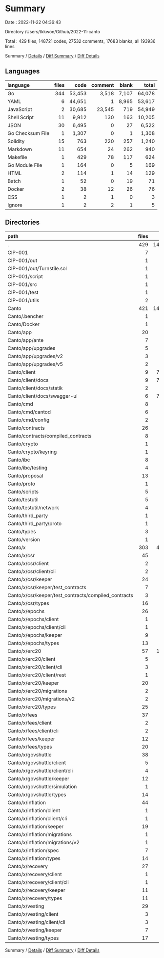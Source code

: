 # Summary

Date : 2022-11-22 04:36:43

Directory /Users/tkkwon/Github/2022-11-canto

Total : 429 files,  148721 codes, 27532 comments, 17683 blanks, all 193936 lines

Summary / [Details](details.md) / [Diff Summary](diff.md) / [Diff Details](diff-details.md)

## Languages
| language | files | code | comment | blank | total |
| :--- | ---: | ---: | ---: | ---: | ---: |
| Go | 344 | 53,453 | 3,518 | 7,107 | 64,078 |
| YAML | 6 | 44,651 | 1 | 8,965 | 53,617 |
| JavaScript | 2 | 30,685 | 23,545 | 719 | 54,949 |
| Shell Script | 11 | 9,912 | 130 | 163 | 10,205 |
| JSON | 30 | 6,495 | 0 | 27 | 6,522 |
| Go Checksum File | 1 | 1,307 | 0 | 1 | 1,308 |
| Solidity | 15 | 763 | 220 | 257 | 1,240 |
| Markdown | 11 | 654 | 24 | 262 | 940 |
| Makefile | 1 | 429 | 78 | 117 | 624 |
| Go Module File | 1 | 164 | 0 | 5 | 169 |
| HTML | 2 | 114 | 1 | 14 | 129 |
| Batch | 1 | 52 | 0 | 19 | 71 |
| Docker | 2 | 38 | 12 | 26 | 76 |
| CSS | 1 | 2 | 1 | 0 | 3 |
| Ignore | 1 | 2 | 2 | 1 | 5 |

## Directories
| path | files | code | comment | blank | total |
| :--- | ---: | ---: | ---: | ---: | ---: |
| . | 429 | 148,721 | 27,532 | 17,683 | 193,936 |
| CIP-001 | 7 | 6,430 | 37 | 131 | 6,598 |
| CIP-001/out | 1 | 6,071 | 0 | 0 | 6,071 |
| CIP-001/out/Turnstile.sol | 1 | 6,071 | 0 | 0 | 6,071 |
| CIP-001/script | 1 | 11 | 1 | 5 | 17 |
| CIP-001/src | 1 | 85 | 33 | 37 | 155 |
| CIP-001/test | 1 | 235 | 1 | 79 | 315 |
| CIP-001/utils | 2 | 4 | 2 | 3 | 9 |
| Canto | 421 | 142,183 | 27,495 | 17,500 | 187,178 |
| Canto/.bencher | 1 | 4 | 1 | 1 | 6 |
| Canto/Docker | 1 | 25 | 12 | 15 | 52 |
| Canto/app | 20 | 1,903 | 317 | 374 | 2,594 |
| Canto/app/ante | 7 | 495 | 66 | 91 | 652 |
| Canto/app/upgrades | 5 | 41 | 6 | 13 | 60 |
| Canto/app/upgrades/v2 | 3 | 21 | 3 | 7 | 31 |
| Canto/app/upgrades/v5 | 2 | 20 | 3 | 6 | 29 |
| Canto/client | 9 | 75,538 | 23,555 | 9,702 | 108,795 |
| Canto/client/docs | 9 | 75,538 | 23,555 | 9,702 | 108,795 |
| Canto/client/docs/statik | 2 | 8 | 8 | 6 | 22 |
| Canto/client/docs/swagger-ui | 6 | 75,350 | 23,547 | 9,695 | 108,592 |
| Canto/cmd | 8 | 1,113 | 102 | 262 | 1,477 |
| Canto/cmd/cantod | 6 | 1,073 | 62 | 245 | 1,380 |
| Canto/cmd/config | 2 | 40 | 40 | 17 | 97 |
| Canto/contracts | 26 | 499 | 169 | 151 | 819 |
| Canto/contracts/compiled_contracts | 8 | 39 | 0 | 10 | 49 |
| Canto/crypto | 1 | 15 | 6 | 5 | 26 |
| Canto/crypto/keyring | 1 | 15 | 6 | 5 | 26 |
| Canto/ibc | 8 | 893 | 83 | 197 | 1,173 |
| Canto/ibc/testing | 4 | 424 | 28 | 141 | 593 |
| Canto/proposal | 13 | 122 | 0 | 11 | 133 |
| Canto/proto | 1 | 19 | 0 | 0 | 19 |
| Canto/scripts | 5 | 331 | 33 | 90 | 454 |
| Canto/testutil | 5 | 811 | 128 | 180 | 1,119 |
| Canto/testutil/network | 4 | 793 | 122 | 174 | 1,089 |
| Canto/third_party | 1 | 36 | 0 | 0 | 36 |
| Canto/third_party/proto | 1 | 36 | 0 | 0 | 36 |
| Canto/types | 3 | 186 | 16 | 29 | 231 |
| Canto/version | 1 | 29 | 0 | 7 | 36 |
| Canto/x | 303 | 49,016 | 2,898 | 6,234 | 58,148 |
| Canto/x/csr | 45 | 6,204 | 498 | 844 | 7,546 |
| Canto/x/csr/client | 2 | 160 | 16 | 43 | 219 |
| Canto/x/csr/client/cli | 2 | 160 | 16 | 43 | 219 |
| Canto/x/csr/keeper | 24 | 2,159 | 307 | 392 | 2,858 |
| Canto/x/csr/keeper/test_contracts | 7 | 168 | 47 | 58 | 273 |
| Canto/x/csr/keeper/test_contracts/compiled_contracts | 3 | 15 | 0 | 1 | 16 |
| Canto/x/csr/types | 16 | 3,737 | 131 | 364 | 4,232 |
| Canto/x/epochs | 26 | 3,280 | 170 | 419 | 3,869 |
| Canto/x/epochs/client | 1 | 85 | 5 | 20 | 110 |
| Canto/x/epochs/client/cli | 1 | 85 | 5 | 20 | 110 |
| Canto/x/epochs/keeper | 9 | 679 | 40 | 130 | 849 |
| Canto/x/epochs/types | 13 | 2,285 | 73 | 201 | 2,559 |
| Canto/x/erc20 | 57 | 11,801 | 566 | 1,447 | 13,814 |
| Canto/x/erc20/client | 5 | 553 | 17 | 127 | 697 |
| Canto/x/erc20/client/cli | 3 | 416 | 11 | 92 | 519 |
| Canto/x/erc20/client/rest | 1 | 126 | 6 | 31 | 163 |
| Canto/x/erc20/keeper | 20 | 4,624 | 246 | 635 | 5,505 |
| Canto/x/erc20/migrations | 2 | 52 | 7 | 18 | 77 |
| Canto/x/erc20/migrations/v2 | 2 | 52 | 7 | 18 | 77 |
| Canto/x/erc20/types | 25 | 6,191 | 273 | 584 | 7,048 |
| Canto/x/fees | 37 | 8,630 | 381 | 996 | 10,007 |
| Canto/x/fees/client | 2 | 265 | 20 | 64 | 349 |
| Canto/x/fees/client/cli | 2 | 265 | 20 | 64 | 349 |
| Canto/x/fees/keeper | 12 | 2,336 | 103 | 338 | 2,777 |
| Canto/x/fees/types | 20 | 5,856 | 213 | 543 | 6,612 |
| Canto/x/govshuttle | 38 | 3,442 | 260 | 503 | 4,205 |
| Canto/x/govshuttle/client | 5 | 255 | 17 | 75 | 347 |
| Canto/x/govshuttle/client/cli | 4 | 245 | 17 | 71 | 333 |
| Canto/x/govshuttle/keeper | 12 | 293 | 58 | 109 | 460 |
| Canto/x/govshuttle/simulation | 1 | 12 | 1 | 3 | 16 |
| Canto/x/govshuttle/types | 14 | 2,651 | 114 | 238 | 3,003 |
| Canto/x/inflation | 44 | 6,638 | 356 | 853 | 7,847 |
| Canto/x/inflation/client | 1 | 159 | 11 | 37 | 207 |
| Canto/x/inflation/client/cli | 1 | 159 | 11 | 37 | 207 |
| Canto/x/inflation/keeper | 19 | 1,449 | 101 | 259 | 1,809 |
| Canto/x/inflation/migrations | 1 | 28 | 1 | 9 | 38 |
| Canto/x/inflation/migrations/v2 | 1 | 28 | 1 | 9 | 38 |
| Canto/x/inflation/spec | 7 | 253 | 24 | 104 | 381 |
| Canto/x/inflation/types | 14 | 4,578 | 173 | 392 | 5,143 |
| Canto/x/recovery | 27 | 2,843 | 244 | 461 | 3,548 |
| Canto/x/recovery/client | 1 | 44 | 2 | 12 | 58 |
| Canto/x/recovery/client/cli | 1 | 44 | 2 | 12 | 58 |
| Canto/x/recovery/keeper | 11 | 1,224 | 138 | 231 | 1,593 |
| Canto/x/recovery/types | 11 | 1,298 | 78 | 145 | 1,521 |
| Canto/x/vesting | 29 | 6,178 | 423 | 711 | 7,312 |
| Canto/x/vesting/client | 3 | 232 | 11 | 50 | 293 |
| Canto/x/vesting/client/cli | 3 | 232 | 11 | 50 | 293 |
| Canto/x/vesting/keeper | 7 | 1,297 | 117 | 227 | 1,641 |
| Canto/x/vesting/types | 17 | 4,526 | 267 | 399 | 5,192 |

Summary / [Details](details.md) / [Diff Summary](diff.md) / [Diff Details](diff-details.md)